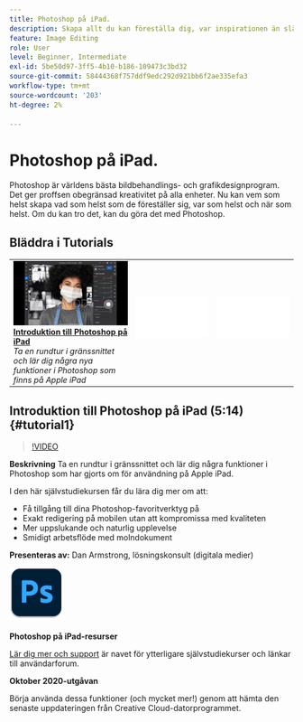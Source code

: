 ```yaml
---
title: Photoshop på iPad.
description: Skapa allt du kan föreställa dig, var inspirationen än slår till med Photoshop på iPad
feature: Image Editing
role: User
level: Beginner, Intermediate
exl-id: 5be50d97-3ff5-4b10-b186-109473c3bd32
source-git-commit: 58444368f757ddf9edc292d921bb6f2ae335efa3
workflow-type: tm+mt
source-wordcount: '203'
ht-degree: 2%

---
```


# Photoshop på iPad.

Photoshop är världens bästa bildbehandlings- och grafikdesignprogram. Det ger proffsen obegränsad kreativitet på alla enheter. Nu kan vem som helst skapa vad som helst som de föreställer sig, var som helst och när som helst. Om du kan tro det, kan du göra det med Photoshop.

## Bläddra i Tutorials

<table style="table-layout:fixed">
<tr>
 <td>
   <a href="photoshopipad.md#tutorial1">
      <img alt="Introduktion till Photoshop på iPad" src="../assets/PSiPad_thumbnail.jpg" />
   </a>
    <div>
   <a href="photoshopipad.md#tutorial1"><strong>Introduktion till Photoshop på iPad</strong></a>
    </div>
    <em>Ta en rundtur i gränssnittet och lär dig några nya funktioner i Photoshop som finns på Apple iPad</em>
    <br>
  </td>
  <td>
    <img alt="Avgränsare" src="../assets/Whitespacer.png" />
    <div>
    <br>
  </td>
  <td>
    <img alt="Avgränsare" src="../assets/Whitespacer.png" />
    <div>
    <br>
  </td>
</tr>
</table>

## Introduktion till Photoshop på iPad (5:14) {#tutorial1}

>[!VIDEO](https://video.tv.adobe.com/v/326899?hidetitle=true)

**Beskrivning**
Ta en rundtur i gränssnittet och lär dig några funktioner i Photoshop som har gjorts om för användning på Apple iPad.

I den här självstudiekursen får du lära dig mer om att:
* Få tillgång till dina Photoshop-favoritverktyg på
* Exakt redigering på mobilen utan att kompromissa med kvaliteten
* Mer uppslukande och naturlig upplevelse
* Smidigt arbetsflöde med molndokument

**Presenteras av:**
Dan Armstrong, lösningskonsult (digitala medier)

![Photoshop i iPad-logotypen](../assets/ps_appicon_96.png)

**Photoshop på iPad-resurser**

[Lär dig mer och support](https://helpx.adobe.com/support/photoshop.html) är navet för ytterligare självstudiekurser och länkar till användarforum.

**Oktober 2020-utgåvan**

Börja använda dessa funktioner (och mycket mer!) genom att hämta den senaste uppdateringen från Creative Cloud-datorprogrammet.
